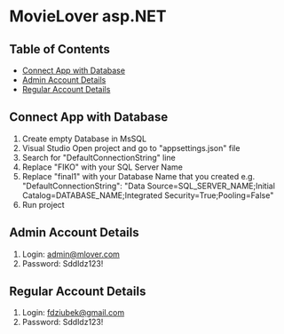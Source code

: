 # MovieLover asp.NET

## Table of Contents
* [Connect App with Database](#connect-app-with-database)
* [Admin Account Details](#admin-account-details)
* [Regular Account Details](#regular-account-details)

## Connect App with Database
1) Create empty Database in MsSQL
2) Visual Studio Open project and go to "appsettings.json" file
3) Search for "DefaultConnectionString" line
4) Replace "FIKO" with your SQL Server Name
5) Replace "final1" with your Database Name that you created
e.g. "DefaultConnectionString": "Data Source=SQL_SERVER_NAME;Initial Catalog=DATABASE_NAME;Integrated Security=True;Pooling=False"
6) Run project 

## Admin Account Details
1) Login: admin@mlover.com 
2) Password: Sddldz123!

## Regular Account Details
1) Login: fdziubek@gmail.com 
2) Password: Sddldz123!


